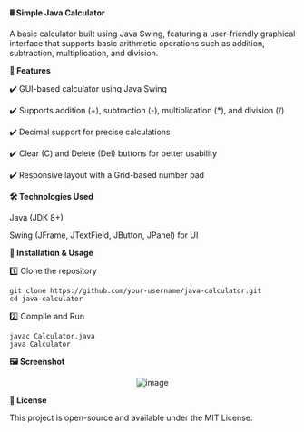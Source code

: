 **🖩 Simple Java Calculator**

A basic calculator built using Java Swing, featuring a user-friendly graphical interface that supports basic arithmetic operations such as addition, subtraction, multiplication, and division.

**📌 Features**

✔️ GUI-based calculator using Java Swing

✔️ Supports addition (+), subtraction (-), multiplication (*), and division (/)

✔️ Decimal support for precise calculations

✔️ Clear (C) and Delete (Del) buttons for better usability

✔️ Responsive layout with a Grid-based number pad

**🛠️ Technologies Used**

Java (JDK 8+)

Swing (JFrame, JTextField, JButton, JPanel) for UI

**🚀 Installation & Usage**

1️⃣ Clone the repository

    git clone https://github.com/your-username/java-calculator.git
    cd java-calculator
2️⃣ Compile and Run

    javac Calculator.java
    java Calculator
**🖼️ Screenshot**

<div align="center">
  
  ![image](https://github.com/user-attachments/assets/07bead0b-f56c-4883-b5e5-81f9a319ba1f)
</div>

**📜 License**

This project is open-source and available under the MIT License.
